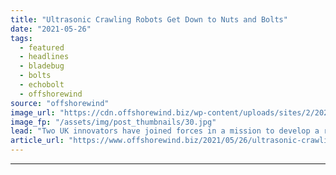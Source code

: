 ```yaml
---
title: "Ultrasonic Crawling Robots Get Down to Nuts and Bolts"
date: "2021-05-26"
tags: 
  - featured
  - headlines
  - bladebug
  - bolts
  - echobolt
  - offshorewind
source: "offshorewind"
image_url: "https://cdn.offshorewind.biz/wp-content/uploads/sites/2/2021/05/26140503/Ultrasonic-Crawling-Robots-Get-Down-to-Nuts-and-Bolts.jpg"
image_fp: "/assets/img/post_thumbnails/30.jpg"
lead: "Two UK innovators have joined forces in a mission to develop a robotic solution"
article_url: "https://www.offshorewind.biz/2021/05/26/ultrasonic-crawling-robots-get-down-to-nuts-and-bolts/"
---
```


---
